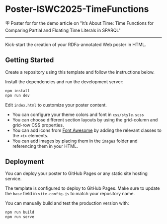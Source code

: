 # Poster-ISWC2025-TimeFunctions

🪧 Poster for for the demo article on "It’s About Time: Time Functions for Comparing Partial and Floating Time Literals in SPARQL"

---

Kick-start the creation of your RDFa-annotated Web poster in HTML.

## Getting Started

Create a repository using this template and follow the instructions below.

Install the dependencies and run the development server:

```bash
npm install
npm run dev
```

Edit `index.html` to customize your poster content.
- You can configure your theme colors and font in `css/style.scss`
- You can choose different section layouts by using the grid-column and grid-row CSS properties.
- You can add icons from [Font Awesome](https://fontawesome.com/icons) by adding the relevant classes to the `<i>` elements.
- You can add images by placing them in the `images` folder and referencing them in your HTML.

## Deployment

You can deploy your poster to GitHub Pages or any static site hosting service.

The template is configured to deploy to GitHub Pages.
Make sure to update the `base` field in `vite.config.js` to match your repository name.

You can manually build and test the production version with:

```bash
npm run build
npm run serve
```
